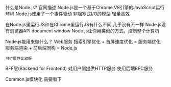 什么是Node.js?
	官网描述
	Node.js是一个基于Chrome V8引擎的JavaScript运行环境
	Node.js使用了一个事件驱动 非阻塞式I/O的模型 轻量高效

在Node.js里运行JS和在Chrome里运行JS有什么不同
	几乎没有不一样
	Node.js没有浏览器API document window
	Node.js让你用类似的方式，控制整个计算机

Node.js能用来做什么？
	Web服务
		搜索引擎优化 + 首屏速度优化 = 服务端优化
		服务端渲染 + 前后端同构 = Node.js

	可扩展性比较好



BFF层(Backend for Frontend)
	对用户侧提供HTTP服务
	使用后端RPC服务



Common.js模块化 需要看下
 